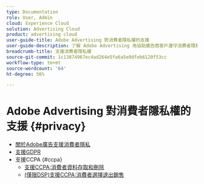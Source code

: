 ```yaml
---
type: Documentation
role: User, Admin
cloud: Experience Cloud
solution: Advertising Cloud
product: advertising cloud
user-guide-title: Adobe Advertising 對消費者隱私權的支援
user-guide-description: 了解 Adobe Advertising 為協助廣告商客戶遵守消費者隱私權法所提供的安全性和隱私權控制。
breadcrumb-title: 支援消費者隱私權
source-git-commit: 1c13874967ec4ad264e5fa6a5e0dfeb6120f53cc
workflow-type: tm+mt
source-wordcount: '64'
ht-degree: 56%

---
```



# Adobe Advertising 對消費者隱私權的支援 {#privacy}

+ [關於Adobe廣告支援消費者隱私](/help/privacy/home.md)
+ [支援GDPR](/help/privacy/advertising-gdpr.md)
+ 支援CCPA {#ccpa}
   + [支援CCPA:消費者資料存取和刪除](/help/privacy/ccpa-access-delete.md)
   + [(僅限DSP)支援CCPA:消費者選擇退出銷售](/help/privacy/ccpa-opt-out-of-sale.md)
